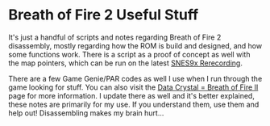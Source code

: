 # Breath of Fire 2 Useful Stuff

It's just a handful of scripts and notes regarding Breath of Fire 2 disassembly, mostly regarding how the ROM is build and designed, and how some functions work.
There is a script as a proof of concept as well with the map pointers, which can be run on the latest [SNES9x Rerecording](https://github.com/gocha/snes9x-rr/releases).

There are a few Game Genie/PAR codes as well I use when I run through the game looking for stuff. You can also visit the [Data Crystal = Breath of Fire II](https://datacrystal.tcrf.net/wiki/Breath_of_Fire_II)
page for more information. I update there as well and it's better explained, these notes are primarily for my use. If you understand them, use them and help out! Disassembling makes my brain hurt...
